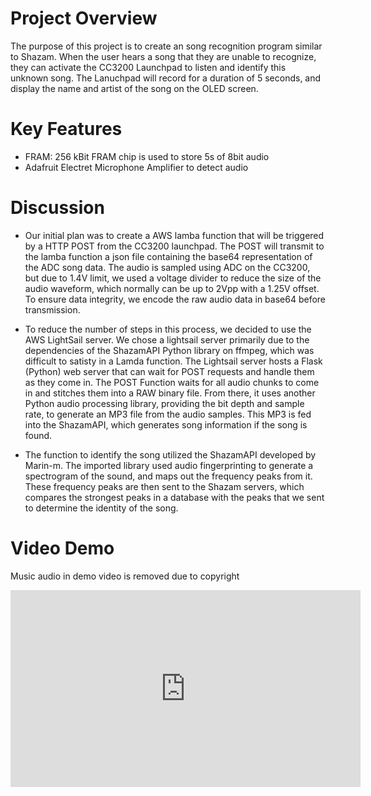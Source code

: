 

# Project Overview
The purpose of this project is to create an song recognition program similar to Shazam. When the user hears a song that they are unable to recognize, they can activate the CC3200 Launchpad to listen and identify this unknown song. The Lanuchpad will record for a duration of 5 seconds, and display the name and artist of the song on the OLED screen.

# Key Features
- FRAM: 256 kBit FRAM chip is used to store 5s of 8bit audio 
- Adafruit Electret Microphone Amplifier to detect audio
    
# Discussion 
- Our initial plan was to create a AWS lamba function that will be triggered by a HTTP POST from the CC3200 launchpad. The POST will transmit to the lamba function a json file containing the base64 representation of the ADC song data. The audio is sampled using ADC on the CC3200, but due to 1.4V limit, we used a voltage divider to reduce the size of the audio waveform, which normally can be up to 2Vpp with a 1.25V offset. To ensure data integrity, we encode the raw audio data in base64 before transmission. 

- To reduce the number of steps in this process, we decided to use the AWS LightSail server. We chose a lightsail server primarily due to the dependencies of the ShazamAPI Python library on ffmpeg, which was difficult to satisty in a Lamda function. The Lightsail server hosts a Flask (Python) web server that can wait for POST requests and handle them as they come in. The POST Function waits for all audio chunks to come in and stitches them into a RAW binary file. From there, it uses another Python audio processing library, providing the bit depth and sample rate, to generate an MP3 file from the audio samples. This MP3 is fed into the ShazamAPI, which generates song information if the song is found.

- The function to identify the song utilized the ShazamAPI developed by Marin-m. The imported library used audio fingerprinting to generate a spectrogram of the sound, and maps out the frequency peaks from it. These frequency peaks are then sent to the Shazam servers, which compares the strongest peaks in a database with the peaks that we sent to determine the identity of the song. 



# Video Demo
Music audio in demo video is removed due to copyright

<iframe width="560" height="315" src="https://www.youtube.com/embed/8AjH50Y9S9k" title="YouTube video player" frameborder="0" allow="accelerometer; autoplay; clipboard-write; encrypted-media; gyroscope; picture-in-picture; web-share" allowfullscreen></iframe>


